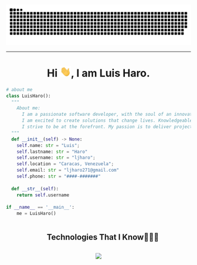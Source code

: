 <!--- snake -->
<div align="center">
  <img  src="https://github.com/1999AZZAR/1999AZZAR/blob/readme/resources/img/grid-snake.svg"
       alt="snake" /></a>
</div>

<hr>
<h1 align="center">Hi <img src="https://raw.githubusercontent.com/ABSphreak/ABSphreak/master/gifs/Hi.gif" width="30px">, I am Luis Haro. </h1>

```python
# about me
class LuisHaro():
  """
    About me:
      I am a passionate software developer, with the soul of an innovator and an analytical mind.
      I am excited to create solutions that change lives. Knowledgeable in multiple languages,
      I strive to be at the forefront. My passion is to deliver projects that inspire and connect people.
  """
  def __init__(self) -> None:
    self.name: str = "Luis";
    self.lastname: str = "Haro"
    self.username: str = "ljharo";
    self.location = "Caracas, Venezuela";
    self.email: str = "ljharo271@gmail.com"
    self.phone: str = "####-#######"
  
  def __str__(self):
    return self.username

if __name__ == '__main__':
    me = LuisHaro()
```

<!--h1 without bottom border-->
<div id="user-content-toc">
  <ul align="center">
    <summary><h2 style="display: inline-block">Technologies That I Know👨🏻‍💻</h2></summary>
  </ul>
</div>
<!--tech stack icons-->
<p align="center">
  <a href="https://skillicons.dev">
    <img src="https://skillicons.dev/icons?i=git,aws,docker,postgres,c,figma,rust,github,html,js,linux,md,django,mongodb,postgres,nodejs,postman,py,vscode,kubernetes&perline=14" />
  </a>
</p>


